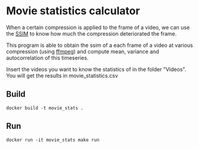 # Movie statistics calculator

When a certain compression is applied to the frame of a video, we can use the [SSIM](https://en.wikipedia.org/wiki/Structural_similarity) to know how much the compression deteriorated the frame.

This program is able to obtain the ssim of a each frame of a video at various compression (using [ffmpeg](https://ffmpeg.org)) and compute mean, variance and autocorrelation of this timeseries.

Insert the videos you want to know the statistics of in the folder "Videos".
You will get the results in movie_statistics.csv 

## Build
```
docker build -t movie_stats .
```

## Run
```
docker run -it movie_stats make run
```
